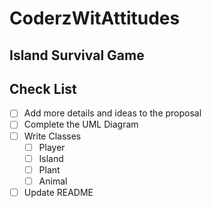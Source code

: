 # CoderzWitAttitudes

## Island Survival Game

## Check List
- [ ] Add more details and ideas to the proposal
- [ ] Complete the UML Diagram
- [ ] Write Classes 
    - [ ] Player
    - [ ] Island
    - [ ] Plant
    - [ ] Animal 
- [ ] Update README 
